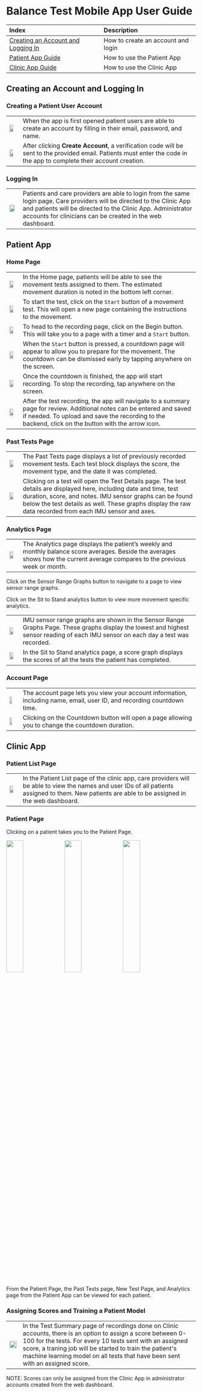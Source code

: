 # Balance Test Mobile App User Guide


| Index                                                                    | Description                                 |
| :----------------------------------------------------------------------- | :------------------------------------------ |
| [Creating an Account and Logging In](#creating-an-account-and-logging-in)| How to create an account and login          |
| [Patient App Guide](#patient-app)                                        | How to use the Patient App                  |
| [Clinic App Guide](#clinic-app)                                          | How to use the Clinic App                   |



## Creating an Account and Logging In

### Creating a Patient User Account

|   |   |
|---|---|
|<img src="../assets/create_account_page.png" width="70%">| When the app is first opened patient users are able to create an account by filling in their email, password, and name. |
|<img src="../assets/verification_page.png" width="70%">| After clicking **Create Account**, a verification code will be sent to the provided email. Patients must enter the code in the app to complete their account creation. |


### Logging In

|   |   |
|---|---|
|<img src="../assets/sign_in_page.png" width="85%">| Patients and care providers are able to login from the same login page. Care providers will be directed to the Clinic App and patients will be directed to the Clinic App. Administrator accounts for clinicians can be created in the web dashboard. |



## Patient App

### Home Page

|   |   |
|---|---|
|<img src="../assets/new_test_page.PNG" width="70%">| In the Home page, patients will be able to see the movement tests assigned to them. The estimated movement duration is noted in the bottom left corner. |
|<img src="../assets/instructions_page.PNG" width="70%">| To start the test, click on the `Start` button of a movement test. This will open a new page containing the instructions to the movement. |
|<img src="../assets/recording_page.PNG" width="70%">| To head to the recording page, click on the Begin button. This will take you to a page with a timer and a `Start` button. |
|<img src="../assets/countdown_page.PNG" width="70%">| When the `Start` button is pressed, a countdown page will appear to allow you to prepare for the movement. The countdown can be dismissed early by tapping anywhere on the screen. |
|<img src="../assets/recording_in_progress.PNG" width="70%">| Once the countdown is finished, the app will start recording. To stop the recording, tap anywhere on the screen. |
|<img src="../assets/summary_page.PNG" width="70%">| After the test recording, the app will navigate to a summary page for review. Additional notes can be entered and saved if needed. To upload and save the recording to the backend, click on the button with the arrow icon. |


>

### Past Tests Page

|   |   |
|---|---|
|<img src="../assets/past_tests_page.PNG" width="70%">| The Past Tests page displays a list of previously recorded movement tests. Each test block displays the score, the movement type, and the date it was completed. |
|<img src="../assets/test_details_page.PNG" width="70%">| Clicking on a test will open the Test Details page. The test details are displayed here, including date and time, test duration, score, and notes. IMU sensor graphs can be found below the test details as well. These graphs display the raw data recorded from each IMU sensor and axes. | 


### Analytics Page

|   |   |
|---|---|
|<img src="../assets/analytics_page.PNG" width="70%">| The Analytics page displays the patient’s weekly and monthly balance score averages. Beside the averages shows how the current average compares to the previous week or month. |

Click on the Sensor Range Graphs button to navigate to a page to view sensor range graphs.

Click on the Sit to Stand analytics button to view more movement specific analytics. 

|   |   |
|---|---|
|<img src="../assets/range_graphs_page.png" width="70%">| IMU sensor range graphs are shown in the Sensor Range Graphs Page. These graphs display the lowest and highest sensor reading of each IMU sensor on each day a test was recorded. |
|<img src="../assets/sit_stand_score_graph.png" width="70%">| In the Sit to Stand analytics page, a score graph displays the scores of all the tests the patient has completed. |



### Account Page 

|   |   |
|---|---|
|<img src="../assets/account_page.png" width="60%">| The account page lets you view your account information, including name, email, user ID, and recording countdown time. |
|<img src="../assets/countdown_selection_page.png" width="60%">| Clicking on the Countdown button will open a page allowing you to change the countdown duration. |

## Clinic App

### Patient List Page

|   |   |
|---|---|
|<img src="../assets/clinic_patient_list.PNG" width="70%">| In the Patient List page of the clinic app, care providers will be able to view the names and user IDs of all patients assigned to them. New patients are able to be assigned in the web dashboard.|

### Patient Page
Clicking on a patient takes you to the Patient Page.

<p float="left">
  <img src="../assets/clinic_past_tests.png" width="30%"/>
  <img src="../assets/clinic_new_test.png" width="30%"/>
  <img src="../assets/clinic_analytics.png" width="30%"/>
</p>

From the Patient Page, the Past Tests page, New Test Page, and Analytics page from the Patient App can be viewed for each patient.

### Assigning Scores and Training a Patient Model

|   |   |
|---|---|
|<img src="../assets/clinic_summary_page.png" width="100%">| In the Test Summary page of recordings done on Clinic accounts, there is an option to assign a score between 0-100 for the tests. For every 10 tests sent with an assigned score, a traning job will be started to train the patient's machine learning model on all tests that have been sent with an assigned score. |

NOTE: Scores can only be assigned from the Clinic App in administrator accounts created from the web dashboard.
